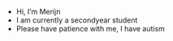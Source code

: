 - Hi, I’m Merijn
- I am currently a secondyear student
- Please have patience with me, I have autism

<!---
3939HatsuneMiku/3939HatsuneMiku is a ✨ special ✨ repository because its `README.md` (this file) appears on your GitHub profile.
You can click the Preview link to take a look at your changes.
--->
